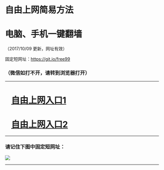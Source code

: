 ﻿# 自由上网简易方法

# 电脑、手机一键翻墙

（2017/10/09 更新，网址有效）

固定短网址：https://git.io/free99

### （微信如打不开，请转到浏览器打开）


***





# &nbsp;&nbsp; <a href="http://ft179372004.fwq-tz-1001.info/fwqtz01.html?t=10090011528 " target="_blank">自由上网入口1</a>
# &nbsp;&nbsp; <a href="http://ft253181703.fwq-tz-1002.info/fwqtz02.html?t=100900121018 " target="_blank">自由上网入口2</a>
***

### 请记住下图中固定短网址：

<img src="https://s3-us-west-2.amazonaws.com/fwq-1001/yjfq-20170905okok.png" /> 


***

